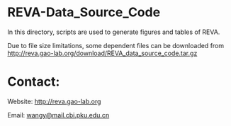 # REVA-Data_Source_Code

In this directory, scripts are used to generate figures and tables of REVA.

Due to file size limitations, some dependent files can be downloaded from http://reva.gao-lab.org/download/REVA_data_source_code.tar.gz

# Contact:

Website: http://reva.gao-lab.org

Email: wangy@mail.cbi.pku.edu.cn
